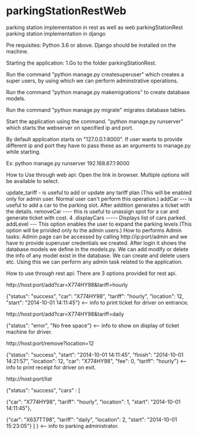 # parkingStationRestWeb
 parking station implementation in rest as well as web
parkingStationRest
parking station implementation in django

Pre requisites:
Python 3.6 or above. Django should be installed on the machine.

Starting the application:
1.Go to the folder parkingStationRest.

Run the command "python manage.py createsuperuser" which creates a super users, by using which we can perform adminstrative operations.

Run the command "python manage.py makemigrations" to create database models.

Run the command "python manage.py migrate" migrates database tables.

Start the application using the command. "python manage.py runserver" which starts the webserver on specified ip and port.

By default application starts on "127.0.0.1:8000". If user wants to provide different ip and port they have to pass these as an arguments to manage.py while starting.

Ex: python manage.py runserver 192.168.67.1:9000

How to Use through web api:
Open the link in browser. Multiple options will be available to select.

update_tariff - is useful to add or update any tariff plan (This will be enabled only for admin user. Normal user can't perform this operation.)
addCar --- is useful to add a car to the parking slot. After addition generates a ticket with the details.
removeCar ---- this is useful to unassign spot for a car and generate ticket with cost. 4 .displayCars ----- Displays list of cars parked.
addLevel --- This option enables the user to expand the parking levels (This option will be privided only to the admin users.)
How to performs Admin tasks:
Admin page can be accessed by calling http://ip:port/admin and we have to provide superuser credentials we created. After login it shows the database models we define in the models.py. We can add modify or delete the info of any model exist in the database. We can create and delete users etc. Using this we can perform any admin task related to the application.

How to use through rest api:
There are 3 options provided for rest api.

http://host:port/add?car=X774HY98&tariff=hourly

{"status": "success", "car": "X774HY98", "tariff": "hourly", "location": 12, "start": "2014-10-01 14:11:45"} <-- info to print ticket for driver on entrance.

http://host:port/add?car=X774HY98&tariff=daily

{"status": "error", "No free space"} <-- info to show on display of ticket machine for driver.

http://host:port/remove?location=12

{"status": "success", "start": "2014-10-01 14:11:45", "finish": "2014-10-01 14:21:57", "location": 12, "car": "X774HY98", "fee": 0, "tariff": "hourly"} <-- info to print receipt for driver on exit.

http://host:port/list

{"status": "success", "cars" : [

{"car": "X774HY98", "tariff": "hourly", "location": 1, "start": "2014-10-01 14:11:45"},

{"car": "X637TT98", "tariff": "daily", "location": 2, "start": "2014-10-01 15:23:05"}
] } <-- info to parking administrator.
